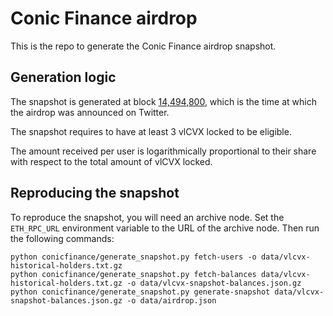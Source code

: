 # Conic Finance airdrop

This is the repo to generate the Conic Finance airdrop snapshot.

## Generation logic

The snapshot is generated at block [14,494,800](https://etherscan.io/block/14494800), which is the time at which the airdrop was announced on Twitter.

The snapshot requires to have at least 3 vlCVX locked to be eligible.

The amount received per user is logarithmically proportional to their share with respect to the total amount of vlCVX locked.

## Reproducing the snapshot

To reproduce the snapshot, you will need an archive node.
Set the `ETH_RPC_URL` environment variable to the URL of the archive node.
Then run the following commands:

```
python conicfinance/generate_snapshot.py fetch-users -o data/vlcvx-historical-holders.txt.gz
python conicfinance/generate_snapshot.py fetch-balances data/vlcvx-historical-holders.txt.gz -o data/vlcvx-snapshot-balances.json.gz
python conicfinance/generate_snapshot.py generate-snapshot data/vlcvx-snapshot-balances.json.gz -o data/airdrop.json
```
